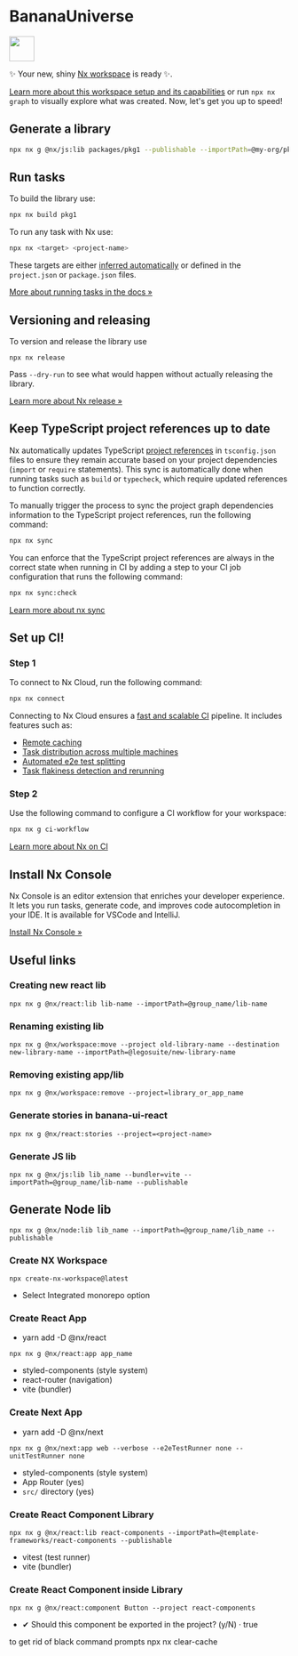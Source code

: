 # BananaUniverse

<a alt="Nx logo" href="https://nx.dev" target="_blank" rel="noreferrer"><img src="https://raw.githubusercontent.com/nrwl/nx/master/images/nx-logo.png" width="45"></a>

✨ Your new, shiny [Nx workspace](https://nx.dev) is ready ✨.

[Learn more about this workspace setup and its capabilities](https://nx.dev/nx-api/js?utm_source=nx_project&utm_medium=readme&utm_campaign=nx_projects) or run `npx nx graph` to visually explore what was created. Now, let's get you up to speed!

## Generate a library

```sh
npx nx g @nx/js:lib packages/pkg1 --publishable --importPath=@my-org/pkg1
```

## Run tasks

To build the library use:

```sh
npx nx build pkg1
```

To run any task with Nx use:

```sh
npx nx <target> <project-name>
```

These targets are either [inferred automatically](https://nx.dev/concepts/inferred-tasks?utm_source=nx_project&utm_medium=readme&utm_campaign=nx_projects) or defined in the `project.json` or `package.json` files.

[More about running tasks in the docs &raquo;](https://nx.dev/features/run-tasks?utm_source=nx_project&utm_medium=readme&utm_campaign=nx_projects)

## Versioning and releasing

To version and release the library use

```
npx nx release
```

Pass `--dry-run` to see what would happen without actually releasing the library.

[Learn more about Nx release &raquo;](hhttps://nx.dev/features/manage-releases?utm_source=nx_project&utm_medium=readme&utm_campaign=nx_projects)

## Keep TypeScript project references up to date

Nx automatically updates TypeScript [project references](https://www.typescriptlang.org/docs/handbook/project-references.html) in `tsconfig.json` files to ensure they remain accurate based on your project dependencies (`import` or `require` statements). This sync is automatically done when running tasks such as `build` or `typecheck`, which require updated references to function correctly.

To manually trigger the process to sync the project graph dependencies information to the TypeScript project references, run the following command:

```sh
npx nx sync
```

You can enforce that the TypeScript project references are always in the correct state when running in CI by adding a step to your CI job configuration that runs the following command:

```sh
npx nx sync:check
```

[Learn more about nx sync](https://nx.dev/reference/nx-commands#sync)

## Set up CI!

### Step 1

To connect to Nx Cloud, run the following command:

```sh
npx nx connect
```

Connecting to Nx Cloud ensures a [fast and scalable CI](https://nx.dev/ci/intro/why-nx-cloud?utm_source=nx_project&utm_medium=readme&utm_campaign=nx_projects) pipeline. It includes features such as:

- [Remote caching](https://nx.dev/ci/features/remote-cache?utm_source=nx_project&utm_medium=readme&utm_campaign=nx_projects)
- [Task distribution across multiple machines](https://nx.dev/ci/features/distribute-task-execution?utm_source=nx_project&utm_medium=readme&utm_campaign=nx_projects)
- [Automated e2e test splitting](https://nx.dev/ci/features/split-e2e-tasks?utm_source=nx_project&utm_medium=readme&utm_campaign=nx_projects)
- [Task flakiness detection and rerunning](https://nx.dev/ci/features/flaky-tasks?utm_source=nx_project&utm_medium=readme&utm_campaign=nx_projects)

### Step 2

Use the following command to configure a CI workflow for your workspace:

```sh
npx nx g ci-workflow
```

[Learn more about Nx on CI](https://nx.dev/ci/intro/ci-with-nx#ready-get-started-with-your-provider?utm_source=nx_project&utm_medium=readme&utm_campaign=nx_projects)

## Install Nx Console

Nx Console is an editor extension that enriches your developer experience. It lets you run tasks, generate code, and improves code autocompletion in your IDE. It is available for VSCode and IntelliJ.

[Install Nx Console &raquo;](https://nx.dev/getting-started/editor-setup?utm_source=nx_project&utm_medium=readme&utm_campaign=nx_projects)

## Useful links

### Creating new react lib

`npx nx g @nx/react:lib lib-name --importPath=@group_name/lib-name`

### Renaming existing lib

`npx nx g @nx/workspace:move --project old-library-name --destination new-library-name --importPath=@legosuite/new-library-name`

### Removing existing app/lib

`npx nx g @nx/workspace:remove --project=library_or_app_name`

### Generate stories in banana-ui-react

`npx nx g @nx/react:stories --project=<project-name>`

### Generate JS lib

`npx nx g @nx/js:lib lib_name --bundler=vite --importPath=@group_name/lib-name --publishable`

## Generate Node lib

`npx nx g @nx/node:lib lib_name --importPath=@group_name/lib_name --publishable`

### Create NX Workspace

`npx create-nx-workspace@latest`

- Select Integrated monorepo option

### Create React App

- yarn add -D @nx/react

`npx nx g @nx/react:app app_name`

- styled-components (style system)
- react-router (navigation)
- vite (bundler)

### Create Next App

- yarn add -D @nx/next

`npx nx g @nx/next:app web --verbose --e2eTestRunner none --unitTestRunner none`

- styled-components (style system)
- App Router (yes)
- `src/` directory (yes)

### Create React Component Library

`npx nx g @nx/react:lib react-components --importPath=@template-frameworks/react-components --publishable`

- vitest (test runner)
- vite (bundler)

### Create React Component inside Library

`npx nx g @nx/react:component Button --project react-components`

- ✔ Should this component be exported in the project? (y/N) · true

to get rid of black command prompts
npx nx clear-cache
